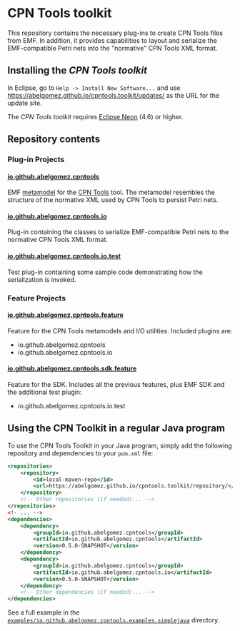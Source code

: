 # CPN Tools toolkit

This repository contains the necessary plug-ins to create CPN Tools files from EMF. In addition, it provides capabilities to layout and serialize the EMF-compatible Petri nets into the "normative" CPN Tools XML format.

## Installing the *CPN Tools toolkit*

In Eclipse, go to `Help -> Install New Software...` and use https://abelgomez.github.io/cpntools.toolkit/updates/ as the URL for the update site.

The *CPN Tools toolkit* requires [Eclipse Neon](https://eclipse.org/neon/) (4.6) or higher. 

## Repository contents

### Plug-in Projects

#### [io.github.abelgomez.cpntools](plugins/io.github.abelgomez.cpntools/README.md)

EMF [metamodel](plugins/io.github.abelgomez.cpntools/model/cpntools.pdf) for the [CPN Tools](http://cpntools.org/) tool. The metamodel resembles the structure of the normative XML used by CPN Tools to persist Petri nets.

#### [io.github.abelgomez.cpntools.io](plugins/io.github.abelgomez.cpntools.io)

Plug-in containing the classes to serialize EMF-compatible Petri nets to the normative CPN Tools XML format.

#### [io.github.abelgomez.cpntools.io.test](plugins/io.github.abelgomez.cpntools.io.test)

Test plug-in containing some sample code demonstrating how the serialization is invoked.

### Feature Projects

#### [io.github.abelgomez.cpntools.feature](features/io.github.abelgomez.cpntools.feature)

Feature for the CPN Tools metamodels and I/O utilities. Included plugins are:

* io.github.abelgomez.cpntools
* io.github.abelgomez.cpntools.io

#### [io.github.abelgomez.cpntools.sdk.feature](features/io.github.abelgomez.cpntools.sdk.feature)

Feature for the SDK. Includes all the previous features, plus EMF SDK and the additional test plugin:

* io.github.abelgomez.cpntools.io.test

## Using the CPN Toolkit in a regular Java program

To use the CPN Tools Toolkit in your Java program, simply add the following repository and dependencies to your `pom.xml` file:

```xml
<repositories>
    <repository>
        <id>local-maven-repo</id>
        <url>https://abelgomez.github.io/cpntools.toolkit/repository/</url>
    </repository>
    <!-- Other repositories (if needed)... -->
</repositories>
<!- ... -->
<dependencies>
    <dependency>
        <groupId>io.github.abelgomez.cpntools</groupId>
        <artifactId>io.github.abelgomez.cpntools</artifactId>
        <version>0.5.0-SNAPSHOT</version>
    </dependency>
    <dependency>
        <groupId>io.github.abelgomez.cpntools</groupId>
        <artifactId>io.github.abelgomez.cpntools.io</artifactId>
        <version>0.5.0-SNAPSHOT</version>
    </dependency>
    <!-- Other dependencies (if needed)... -->
</dependencies>
```

See a full example in the [`examples/io.github.abelgomez.cpntools.examples.simplejava`](examples/io.github.abelgomez.cpntools.examples.simplejava) directory.
